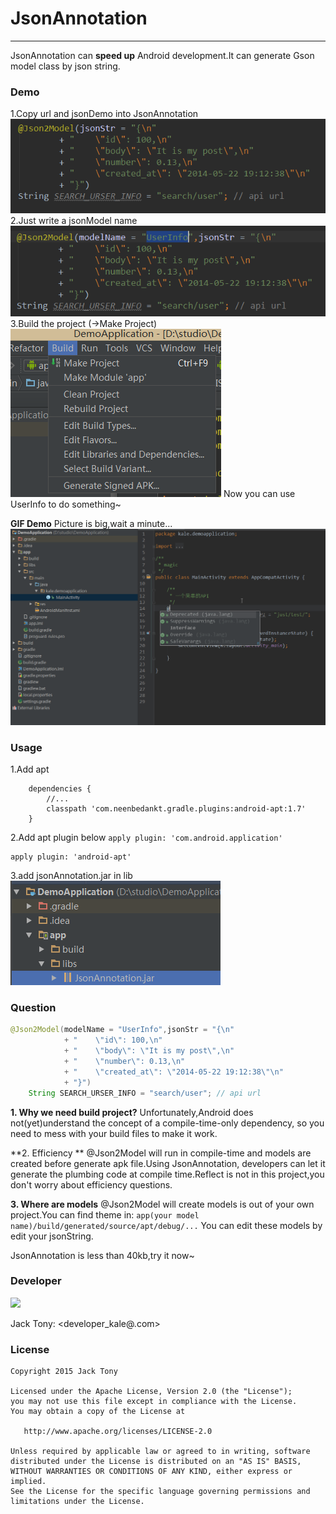 # JsonAnnotation
- - -
JsonAnnotation can **speed up** Android development.It can generate Gson model class by json string.

### Demo
1.Copy url and jsonDemo into JsonAnnotation
![](./demo/api_json.png)
2.Just write a jsonModel name
![](./demo/jsonModel.png)
3.Build the project
(->Make Project)
![](./demo/build.png)
Now you can use UserInfo to do something~

**GIF Demo**
Picture is big,wait a minute...
![](./demo/json2Model.gif)

### Usage
1.Add apt
```
	dependencies {
    	//...
        classpath 'com.neenbedankt.gradle.plugins:android-apt:1.7'
    }
```
2.Add apt plugin below `apply plugin: 'com.android.application'`
```
apply plugin: 'android-apt'
```
3.add jsonAnnotation.jar in lib
![](./demo/lib.png)


### Question
```JAVA
@Json2Model(modelName = "UserInfo",jsonStr = "{\n"
            + "    \"id\": 100,\n"
            + "    \"body\": \"It is my post\",\n"
            + "    \"number\": 0.13,\n"
            + "    \"created_at\": \"2014-05-22 19:12:38\"\n"
            + "}")
    String SEARCH_URSER_INFO = "search/user"; // api url
```
**1. Why we need build project?**
Unfortunately,Android does not(yet)understand the concept of a compile-time-only dependency, so you need to mess with your build files to make it work.

**2. Efficiency **
@Json2Model will run in compile-time and models are created before generate apk file.Using JsonAnnotation, developers can let it generate the plumbing code at compile time.Reflect is not in this project,you don't worry about efficiency questions.

**3. Where are models**
@Json2Model will create models is out of your own project.You can find theme in:
`app(your model name)/build/generated/source/apt/debug/...`
You can edit these models by edit your jsonString.

JsonAnnotation is less than 40kb,try it now~


### Developer
![](https://avatars3.githubusercontent.com/u/9552155?v=3&s=460)

Jack Tony: <developer_kale@.com>


### License

    Copyright 2015 Jack Tony

    Licensed under the Apache License, Version 2.0 (the "License");
    you may not use this file except in compliance with the License.
    You may obtain a copy of the License at

       http://www.apache.org/licenses/LICENSE-2.0

    Unless required by applicable law or agreed to in writing, software
    distributed under the License is distributed on an "AS IS" BASIS,
    WITHOUT WARRANTIES OR CONDITIONS OF ANY KIND, either express or implied.
    See the License for the specific language governing permissions and
    limitations under the License.
